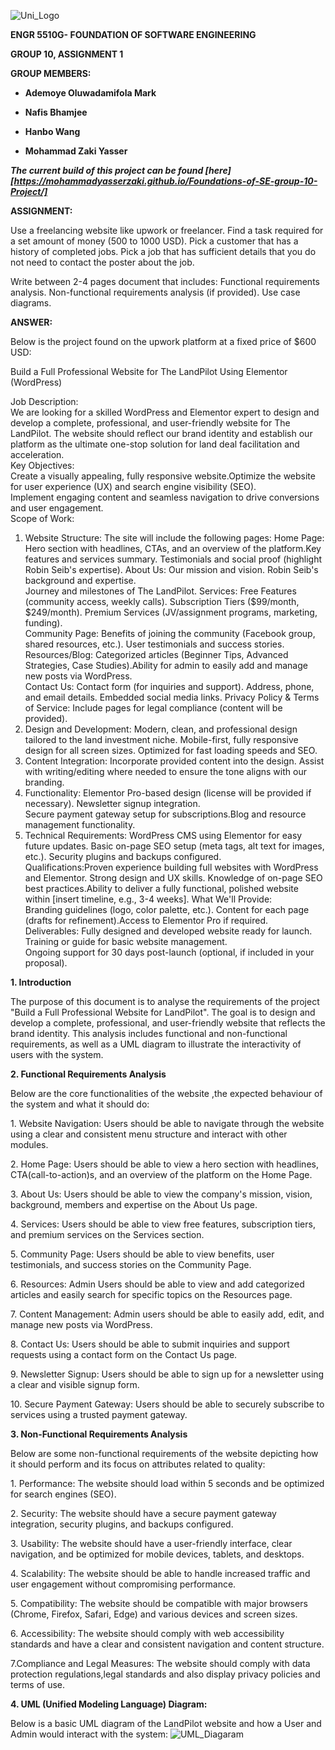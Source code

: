 ![Uni_Logo](Uni_Logo.png)

**ENGR 5510G- FOUNDATION OF SOFTWARE ENGINEERING**

**GROUP 10, ASSIGNMENT 1**

**GROUP MEMBERS:**

- **Ademoye Oluwadamifola Mark**

- **Nafis Bhamjee**

- **Hanbo Wang**

- **Mohammad Zaki Yasser**

***The current build of this project can be found [here][https://mohammadyasserzaki.github.io/Foundations-of-SE-group-10-Project/]***



**ASSIGNMENT:**

Use a freelancing website like upwork or freelancer. Find a task
required for a set amount of money (500 to 1000 USD). Pick a customer
that has a history of completed jobs. Pick a job that has sufficient
details that you do not need to contact the poster about the job.

Write between 2-4 pages document that includes: Functional requirements
analysis. Non-functional requirements analysis (if provided). Use case
diagrams.

**ANSWER:**

Below is the project found on the upwork platform at a fixed price of
\$600 USD:

Build a Full Professional Website for The LandPilot Using Elementor
(WordPress)

Job Description:  
We are looking for a skilled WordPress and Elementor expert to design
and develop a complete, professional, and user-friendly website for The
LandPilot. The website should reflect our brand identity and establish
our platform as the ultimate one-stop solution for land deal
facilitation and acceleration.  
Key Objectives:  
Create a visually appealing, fully responsive website.Optimize the
website for user experience (UX) and search engine visibility (SEO).  
Implement engaging content and seamless navigation to drive conversions
and user engagement.  
Scope of Work:  
1. Website Structure: The site will include the following pages: Home
Page: Hero section with headlines, CTAs, and an overview of the
platform.Key features and services summary. Testimonials and social
proof (highlight Robin Seib's expertise). About Us: Our mission and
vision. Robin Seib's background and expertise.  
Journey and milestones of The LandPilot. Services: Free Features
(community access, weekly calls). Subscription Tiers (\$99/month,
\$249/month). Premium Services (JV/assignment programs, marketing,
funding).  
Community Page: Benefits of joining the community (Facebook group,
shared resources, etc.). User testimonials and success stories.  
Resources/Blog: Categorized articles (Beginner Tips, Advanced
Strategies, Case Studies).Ability for admin to easily add and manage new
posts via WordPress.  
Contact Us: Contact form (for inquiries and support). Address, phone,
and email details. Embedded social media links. Privacy Policy & Terms
of Service: Include pages for legal compliance (content will be
provided).  
2. Design and Development: Modern, clean, and professional design
tailored to the land investment niche. Mobile-first, fully responsive
design for all screen sizes. Optimized for fast loading speeds and
SEO.  
3. Content Integration: Incorporate provided content into the design.
Assist with writing/editing where needed to ensure the tone aligns with
our branding.  
4. Functionality: Elementor Pro-based design (license will be provided
if necessary). Newsletter signup integration.  
Secure payment gateway setup for subscriptions.Blog and resource
management functionality.  
5. Technical Requirements: WordPress CMS using Elementor for easy future
updates. Basic on-page SEO setup (meta tags, alt text for images, etc.).
Security plugins and backups configured.  
Qualifications:Proven experience building full websites with WordPress
and Elementor. Strong design and UX skills. Knowledge of on-page SEO
best practices.Ability to deliver a fully functional, polished website
within \[insert timeline, e.g., 3-4 weeks\]. What We'll Provide:  
Branding guidelines (logo, color palette, etc.). Content for each page
(drafts for refinement).Access to Elementor Pro if required.  
Deliverables: Fully designed and developed website ready for launch.
Training or guide for basic website management.  
Ongoing support for 30 days post-launch (optional, if included in your
proposal).

**1. Introduction**

The purpose of this document is to analyse the requirements of the
project "Build a Full Professional Website for LandPilot". The goal is
to design and develop a complete, professional, and user-friendly
website that reflects the brand identity. This analysis includes
functional and non-functional requirements, as well as a UML diagram to
illustrate the interactivity of users with the system.

**2. Functional Requirements Analysis**

Below are the core functionalities of the website ,the expected
behaviour of the system and what it should do:

1\. Website Navigation: Users should be able to navigate through the
website using a clear and consistent menu structure and interact with
other modules.

2\. Home Page: Users should be able to view a hero section with
headlines, CTA(call-to-action)s, and an overview of the platform on the
Home Page.

3\. About Us: Users should be able to view the company\'s mission,
vision, background, members and expertise on the About Us page.

4\. Services: Users should be able to view free features, subscription
tiers, and premium services on the Services section.

5\. Community Page: Users should be able to view benefits, user
testimonials, and success stories on the Community Page.

6\. Resources: Admin Users should be able to view and add categorized
articles and easily search for specific topics on the Resources page.

7\. Content Management: Admin users should be able to easily add, edit,
and manage new posts via WordPress.

8\. Contact Us: Users should be able to submit inquiries and support
requests using a contact form on the Contact Us page.

9\. Newsletter Signup: Users should be able to sign up for a newsletter
using a clear and visible signup form.

10\. Secure Payment Gateway: Users should be able to securely subscribe
to services using a trusted payment gateway.

**3. Non-Functional Requirements Analysis**

Below are some non-functional requirements of the website depicting how
it should perform and its focus on attributes related to quality:

1\. Performance: The website should load within 5 seconds and be
optimized for search engines (SEO).

2\. Security: The website should have a secure payment gateway
integration, security plugins, and backups configured.

3\. Usability: The website should have a user-friendly interface, clear
navigation, and be optimized for mobile devices, tablets, and desktops.

4\. Scalability: The website should be able to handle increased traffic
and user engagement without compromising performance.

5\. Compatibility: The website should be compatible with major browsers
(Chrome, Firefox, Safari, Edge) and various devices and screen sizes.

6\. Accessibility: The website should comply with web accessibility
standards and have a clear and consistent navigation and content
structure.

7.Compliance and Legal Measures: The website should comply with data
protection regulations,legal standards and also display privacy policies
and terms of use.

**4. UML (Unified Modeling Language) Diagram:**

Below is a basic UML diagram of the LandPilot website and how a User and
Admin would interact with the system:
![UML_Diagaram](UML.jpeg)
